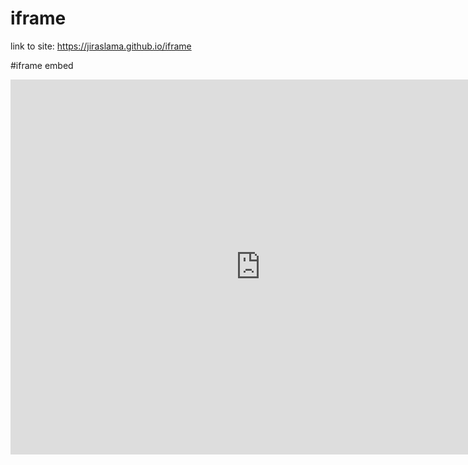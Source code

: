 # iframe

link to site: https://jiraslama.github.io/iframe


#iframe embed

<iframe width="800" height="600" seamless frameborder="0" scrolling="no" src="https://home.et.utwente.nl/slootenvanf/uidessim/axure/demo/home.html"></iframe>


